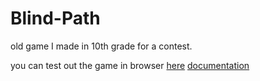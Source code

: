 # Blind-Path
old game I made in 10th grade for a contest. 

you can test out the game in browser [here](https://www.greenfoot.org/scenarios/27338)
[documentation](https://github.com/DinVin24/Blind-Path/blob/main/doc/index.html)

